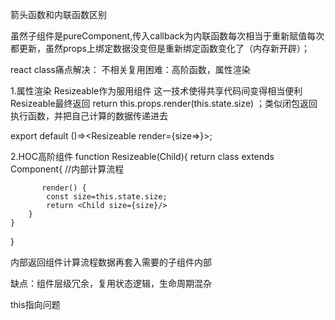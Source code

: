 箭头函数和内联函数区别

虽然子组件是pureComponent,传入callback为内联函数每次相当于重新赋值每次都更新，虽然props上绑定数据没变但是重新绑定函数变化了（内存新开辟）；


react class痛点解决：
不相关复用困难：高阶函数，属性渲染


1.属性渲染
Resizeable作为服用组件  这一技术使得共享代码间变得相当便利
Resizeable最终返回 return this.props.render(this.state.size) ；类似闭包返回执行函数，并把自己计算的数据传递进去


export default ()=><Resizeable render={size=><Foo size={size}/>}></Resizeable>;


2.HOC高阶组件
function Resizeable(Child){
    return class extends Component{
        //内部计算流程

           render() {
            const size=this.state.size;
            return <Child size={size}/>
        }
    }    
}

内部返回组件计算流程数据再套入需要的子组件内部

缺点：组件层级冗余，复用状态逻辑，生命周期混杂

this指向问题